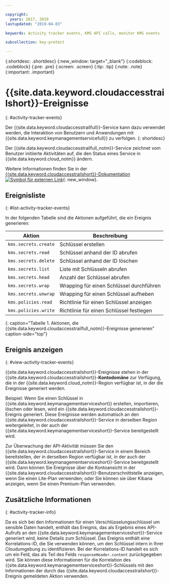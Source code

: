```yaml
---

copyright:
  years: 2017, 2019
lastupdated: "2019-04-03"

keywords: Activity tracker events, KMS API calls, monitor KMS events

subcollection: key-protect

---
```


{:shortdesc: .shortdesc}
{:new_window: target="_blank"}
{:codeblock: .codeblock}
{:pre: .pre}
{:screen: .screen}
{:tip: .tip}
{:note: .note}
{:important: .important}

# {{site.data.keyword.cloudaccesstrailshort}}-Ereignisse
{: #activity-tracker-events}

Der {{site.data.keyword.cloudaccesstrailfull}}-Service kann dazu verwendet werden, die Interaktion von Benutzern und Anwendungen mit {{site.data.keyword.keymanagementservicefull}} zu verfolgen. 
{: shortdesc}

Der {{site.data.keyword.cloudaccesstrailfull_notm}}-Service zeichnet vom Benutzer initiierte Aktivitäten auf, die den Status eines Service in {{site.data.keyword.cloud_notm}} ändern. 

Weitere Informationen finden Sie in der [{{site.data.keyword.cloudaccesstrailshort}}-Dokumentation ![Symbol für externen Link](../../icons/launch-glyph.svg "Symbol für externen Link")](/docs/services/cloud-activity-tracker?topic=cloud-activity-tracker-getting-started#getting-started){: new_window}.

## Ereignisliste
{: #list-activity-tracker-events}

In der folgenden Tabelle sind die Aktionen aufgeführt, die ein Ereignis generieren:

| Aktion               | Beschreibung                 |
| -------------------- | --------------------------- |
| `kms.secrets.create` | Schlüssel erstellen                |
| `kms.secrets.read`   | Schlüssel anhand der ID abrufen        |
| `kms.secrets.delete` | Schlüssel anhand der ID löschen          |
| `kms.secrets.list`   | Liste mit Schlüsseln abrufen     |
| `kms.secrets.head`   | Anzahl der Schlüssel abrufen |
| `kms.secrets.wrap`   | Wrapping für einen Schlüssel durchführen                  |
| `kms.secrets.unwrap` | Wrapping für einen Schlüssel aufheben                |
| `kms.policies.read`  | Richtlinie für einen Schlüssel anzeigen     |
| `kms.policies.write` | Richtlinie für einen Schlüssel festlegen      |
{: caption="Tabelle 1. Aktionen, die {{site.data.keyword.cloudaccesstrailfull_notm}}-Ereignisse generieren" caption-side="top"}

## Ereignis anzeigen
{: #view-activity-tracker-events}

<!-- Option 2: Add the following sentence if your service sends events to the account domain. -->

{{site.data.keyword.cloudaccesstrailshort}}-Ereignisse stehen in der {{site.data.keyword.cloudaccesstrailshort}}-**Kontodomäne** zur Verfügung, die in der {{site.data.keyword.cloud_notm}}-Region verfügbar ist, in der die Ereignisse generiert werden.

Beispiel: Wenn Sie einen Schlüssel in {{site.data.keyword.keymanagementserviceshort}} erstellen, importieren, löschen oder lesen, wird ein {{site.data.keyword.cloudaccesstrailshort}}-Ereignis generiert. Diese Ereignisse werden automatisch an den {{site.data.keyword.cloudaccesstrailshort}}-Service in derselben Region weitergeleitet, in der auch der {{site.data.keyword.keymanagementserviceshort}}-Service bereitgestellt wird.

Zur Überwachung der API-Aktivität müssen Sie den {{site.data.keyword.cloudaccesstrailshort}}-Service in einem Bereich bereitstellen, der in derselben Region verfügbar ist, in der auch der {{site.data.keyword.keymanagementserviceshort}}-Service bereitgestellt wird. Dann können Sie Ereignisse über die Kontoansicht in der {{site.data.keyword.cloudaccesstrailshort}}-Benutzerschnittstelle anzeigen, wenn Sie einen Lite-Plan verwenden; oder Sie können sie über Kibana anzeigen, wenn Sie einen Premium-Plan verwenden.

## Zusätzliche Informationen
{: #activity-tracker-info}

Da es sich bei den Informationen für einen Verschlüsselungsschlüssel um sensible Daten handelt, enthält das Ereignis, das als Ergebnis eines API-Aufrufs an den {{site.data.keyword.keymanagementserviceshort}}-Service generiert wird, keine Details zum Schlüssel. Das Ereignis enthält eine Korrelations-ID, die Sie verwenden können, um den Schlüssel intern in Ihrer Cloudumgebung zu identifizieren. Bei der Korrelations-ID handelt es sich um ein Feld, das als Teil des Felds `responseHeader.content` zurückgegeben wird. Sie können diese Informationen für die Korrelation des {{site.data.keyword.keymanagementserviceshort}}-Schlüssels mit den Informationen der durch das {{site.data.keyword.cloudaccesstrailshort}}-Ereignis gemeldeten Aktion verwenden.
